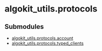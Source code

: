 # algokit_utils.protocols

## Submodules

* [algokit_utils.protocols.account](account/index.md)
* [algokit_utils.protocols.typed_clients](typed_clients/index.md)
